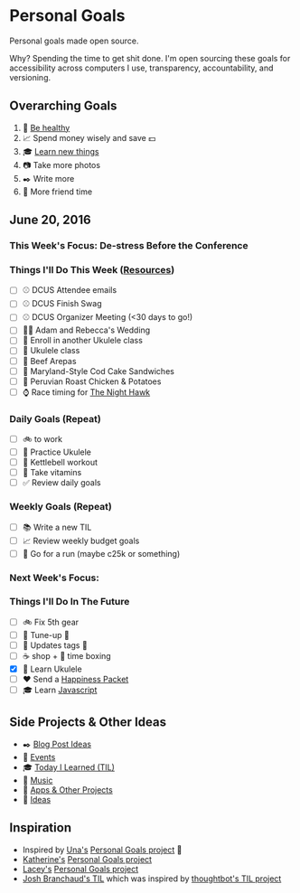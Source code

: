 # Personal Goals

Personal goals made open source.

Why? Spending the time to get shit done. I'm open sourcing these goals for accessibility across computers I use, transparency, accountability, and versioning.

## Overarching Goals

1. :muscle: [Be healthy](goals/health.md)
1. :chart_with_upwards_trend: Spend money wisely and save :dollar:
1. :mortar_board: [Learn new things](goals/learning.md)
1. :camera: Take more photos 
1. :black_nib: Write more
1. :speech_balloon: More friend time

## June 20, 2016

### This Week's Focus: De-stress Before the Conference

### Things I'll Do This Week ([Resources](resources.md))

- [ ] :baseball: DCUS Attendee emails
- [ ] :baseball: DCUS Finish Swag
- [ ] :baseball: DCUS Organizer Meeting (<30 days to go!)
- [ ] :bride_with_veil: Adam and Rebecca's Wedding
- [ ] :guitar: Enroll in another Ukulele class
- [ ] :guitar: Ukulele class
- [ ] :stew: Beef Arepas
- [ ] :stew: Maryland-Style Cod Cake Sandwiches
- [ ] :stew: Peruvian Roast Chicken & Potatoes
- [ ] :watch: Race timing for [The Night Hawk](https://trailhawks.com/races/2016/jun/25/the-night-hawk-2/)

### Daily Goals (Repeat)

- [ ] :bike: to work
- [ ] :guitar: Practice Ukulele
- [ ] :muscle: Kettlebell workout
- [ ] :muscle: Take vitamins
- [ ] :white_check_mark: Review daily goals

### Weekly Goals (Repeat)

- [ ] :books: Write a new TIL
- [ ] :chart_with_upwards_trend: Review weekly budget goals
- [ ] :running: Go for a run (maybe c25k or something)

### Next Week's Focus: 

### Things I'll Do In The Future

- [ ] :bike: Fix 5th gear
- [ ] :car: Tune-up :wrench:
- [ ] :car: Updates tags :ticket:
- [ ] :coffee: shop + :email: time boxing
- [x] :guitar: Learn Ukulele
- [ ] :heart: Send a [Happiness Packet](https://www.happinesspackets.io/)
- [ ] :mortar_board: Learn [Javascript](goals/javascript.md)

## Side Projects & Other Ideas

- :black_nib: [Blog Post Ideas](ideas/blog-ideas.md)
- :calendar: [Events](content-list/events.md)
- :mortar_board: [Today I Learned (TIL)](til/README.md)
- :musical_note: [Music](content-list/music/README.md)
- :open_file_folder: [Apps & Other Projects](ideas/app-ideas.md)
- :thought_balloon: [Ideas](ideas/README.md)

## Inspiration

- Inspired by [Una's](https://github.com/una) [Personal Goals project](https://github.com/una/personal-goals) :muscle:
- [Katherine's](https://github.com/KatherineMichel) [Personal Goals project](https://github.com/KatherineMichel/personal-goals)
- [Lacey's](https://github.com/williln) [Personal Goals project](https://github.com/williln/personal-goals)
- [Josh Branchaud's TIL](https://github.com/jbranchaud/til) which was inspired by [thoughtbot's TIL project](https://github.com/thoughtbot/til)
